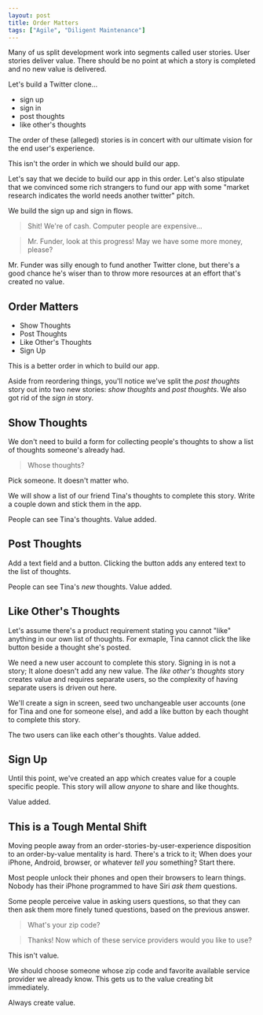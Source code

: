 ```yaml
---
layout: post
title: Order Matters
tags: ["Agile", "Diligent Maintenance"]
---
```


Many of us split development work into segments called user stories. User stories deliver value. There should be no point at which a story is completed and no new value is delivered.

Let's build a Twitter clone...

- sign up
- sign in
- post thoughts
- like other's thoughts

The order of these (alleged) stories is in concert with our ultimate vision for the end user's experience.

This isn't the order in which we should build our app.

Let's say that we decide to build our app in this order. Let's also stipulate that we convinced some rich strangers to fund our app with some "market research indicates the world needs another twitter" pitch.

We build the sign up and sign in flows.

> Shit! We're of cash. Computer people are expensive...

> Mr. Funder, look at this progress! May we have some more money, please?

Mr. Funder was silly enough to fund another Twitter clone, but there's a good chance he's wiser than to throw more resources at an effort that's created no value.

## Order Matters

- Show Thoughts
- Post Thoughts
- Like Other's Thoughts
- Sign Up

This is a better order in which to build our app.

Aside from reordering things, you'll notice we've split the _post thoughts_ story out into two new stories: _show thoughts_ and _post thoughts_. We also got rid of the _sign in_ story.

## Show Thoughts

We don't need to build a form for collecting people's thoughts to show a list of thoughts someone's already had.

> Whose thoughts?

Pick someone. It doesn't matter who.

We will show a list of our friend Tina's thoughts to complete this story. Write a couple down and stick them in the app.

People can see Tina's thoughts. Value added.

## Post Thoughts

Add a text field and a button. Clicking the button adds any entered text to the list of thoughts.

People can see Tina's _new_ thoughts. Value added.

## Like Other's Thoughts

Let's assume there's a product requirement stating you cannot "like" anything in our own list of thoughts. For exmaple, Tina cannot click the like button beside a thought she's posted.

We need a new user account to complete this story. Signing in is not a story; It alone doesn't add any new value. The _like other's thoughts_ story creates value and requires separate users, so the complexity of having separate users is driven out here.

We'll create a sign in screen, seed two unchangeable user accounts (one for Tina and one for someone else), and add a like button by each thought to complete this story.

The two users can like each other's thoughts. Value added.

## Sign Up

Until this point, we've created an app which creates value for a couple specific people. This story will allow _anyone_ to share and like thoughts.

Value added.

## This is a Tough Mental Shift

Moving people away from an order-stories-by-user-experience disposition to an order-by-value mentality is hard. There's a trick to it; When does your iPhone, Android, browser, or whatever _tell you_ something? Start there.

Most people unlock their phones and open their browsers to learn things. Nobody has their iPhone programmed to have Siri _ask them_ questions.

Some people perceive value in asking users questions, so that they can then ask them more finely tuned questions, based on the previous answer.

> What's your zip code?

> Thanks! Now which of these service providers would you like to use?

This isn't value.

We should choose someone whose zip code and favorite available service provider we already know. This gets us to the value creating bit immediately.

Always create value.
